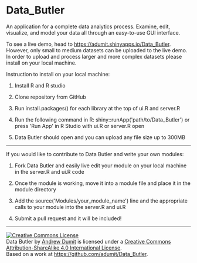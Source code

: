 # Data_Butler
An application for a complete data analytics process. Examine, edit, visualize, and model your data all through an easy-to-use GUI interface.

To see a live demo, head to https://adumit.shinyapps.io/Data_Butler. However, only small to medium datasets can be uploaded to the live demo. In order to upload and process larger and more complex datasets please install on your local machine.

Instruction to install on your local machine:

1. Install R and R studio

2. Clone repository from GitHub

3. Run install.packages() for each library at the top of ui.R and server.R

4. Run the following command in R: shiny::runApp('path/to/Data_Butler') or press 'Run App' in R Studio with ui.R or server.R open

5. Data Butler should open and you can upload any file size up to 300MB

---------------------------

If you would like to contribute to Data Butler and write your own modules:

1. Fork Data Butler and easily live edit your module on your local machine in the server.R and ui.R code

2. Once the module is working, move it into a module file and place it in the module directory

3. Add the source('Modules/your_module_name') line and the appropriate calls to your module into the server.R and ui.R

4. Submit a pull request and it will be included!

----------------------------


<a rel="license" href="http://creativecommons.org/licenses/by-sa/4.0/"><img alt="Creative Commons License" style="border-width:0" src="https://i.creativecommons.org/l/by-sa/4.0/88x31.png" /></a><br /><span xmlns:dct="http://purl.org/dc/terms/" property="dct:title">Data Butler</span> by <a xmlns:cc="http://creativecommons.org/ns#" href="https://github.com/adumit/Data_Butler" property="cc:attributionName" rel="cc:attributionURL">Andrew Dumit</a> is licensed under a <a rel="license" href="http://creativecommons.org/licenses/by-sa/4.0/">Creative Commons Attribution-ShareAlike 4.0 International License</a>.<br />Based on a work at <a xmlns:dct="http://purl.org/dc/terms/" href="https://github.com/adumit/Data_Butler" rel="dct:source">https://github.com/adumit/Data_Butler</a>.
